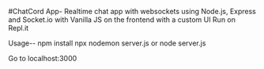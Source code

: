 #ChatCord App-
Realtime chat app with websockets using Node.js, Express and Socket.io with Vanilla JS on the frontend with a custom UI Run on Repl.it

Usage--
npm install
npx nodemon server.js or node server.js

Go to localhost:3000
